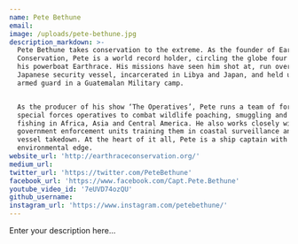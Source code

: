 ```yaml
---
name: Pete Bethune
email:
image: /uploads/pete-bethune.jpg
description_markdown: >-
  Pete Bethune takes conservation to the extreme. As the founder of Earthrace
  Conservation, Pete is a world record holder, circling the globe four times on
  his powerboat Earthrace. His missions have seen him shot at, run over by a
  Japanese security vessel, incarcerated in Libya and Japan, and held under
  armed guard in a Guatemalan Military camp.


  As the producer of his show ‘The Operatives’, Pete runs a team of former
  special forces operatives to combat wildlife poaching, smuggling and illegal
  fishing in Africa, Asia and Central America. He also works closely with
  government enforcement units training them in coastal surveillance and hostile
  vessel takedown. At the heart of it all, Pete is a ship captain with an
  environmental edge.
website_url: 'http://earthraceconservation.org/'
medium_url:
twitter_url: 'https://twitter.com/PeteBethune'
facebook_url: 'https://www.facebook.com/Capt.Pete.Bethune'
youtube_video_id: '7eUVD74ozQU'
github_username:
instagram_url: 'https://www.instagram.com/petebethune/'
---
```


Enter your description here...

